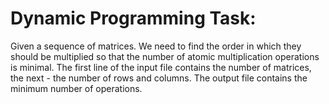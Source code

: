 # Dynamic Programming Task:
Given a sequence of matrices. We need to find the order in which they should be multiplied so that the number of atomic multiplication operations is minimal.
The first line of the input file contains the number of matrices, the next - the number of rows and columns.
The output file contains the minimum number of operations.
